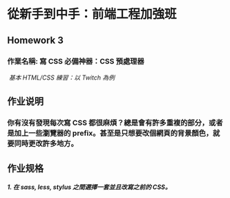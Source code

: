 # 從新手到中手：前端工程加強班

## Homework 3
### 作業名稱: 寫 CSS 必備神器：CSS 預處理器
  *基本 HTML/CSS 練習：以 Twitch 為例*

## 作业说明
### 你有沒有發現每次寫 CSS 都很麻煩？總是會有許多重複的部分，或者是加上一些瀏覽器的 prefix。甚至是只想要改個網頁的背景顏色，就要同時更改許多地方。

## 作业规格
##### 1. 在 sass, less, stylus 之間選擇一套並且改寫之前的 CSS。
